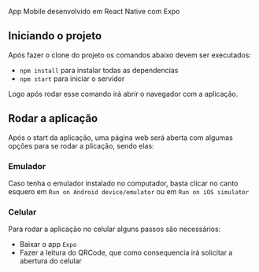 App Mobile desenvolvido em React Native com Expo

## Iniciando o projeto

Após fazer o clone do projeto os comandos abaixo devem ser executados:

- `npm install` para instalar todas as dependencias
- `npm start` para iniciar o servidor

Logo após rodar esse comando irá abrir o navegador com a aplicação.

## Rodar a aplicação

Após o start da aplicação, uma página web será aberta com algumas opções para se rodar a plicação, sendo elas:

### Emulador

Caso tenha o emulador instalado no computador, basta clicar no canto esquero em `Run on Android device/emulator` ou em `Run on iOS simulator`

### Celular

Para rodar a aplicação no celular alguns passos são necessários:

- Baixar o app `Expo`
- Fazer a leitura do QRCode, que como consequencia irá solicitar a abertura do celular


